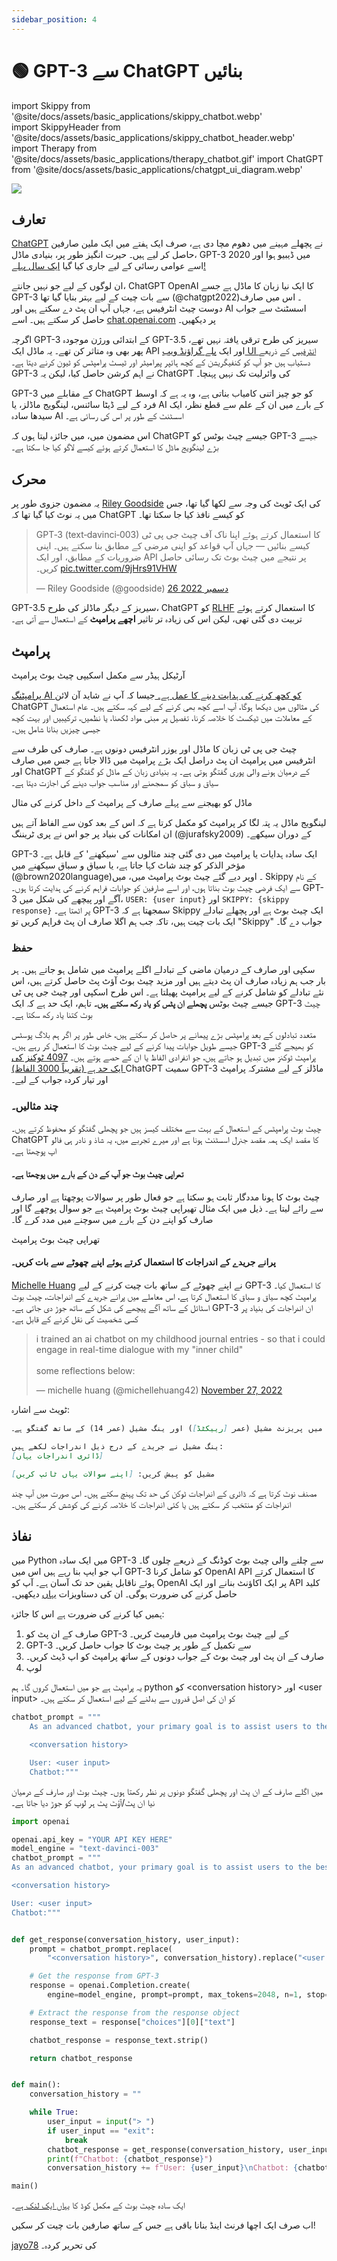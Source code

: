 ```yaml
---
sidebar_position: 4
---
```


# 🟢 GPT-3 سے ChatGPT بنائیں

import Skippy from '@site/docs/assets/basic_applications/skippy_chatbot.webp'    
import SkippyHeader from '@site/docs/assets/basic_applications/skippy_chatbot_header.webp'    
import Therapy from '@site/docs/assets/basic_applications/therapy_chatbot.gif'
import ChatGPT from '@site/docs/assets/basic_applications/chatgpt_ui_diagram.webp'

<div style={{textAlign: 'left'}}>
   <img src={SkippyHeader} اسٹائل={{چوڑائی: "700px"}}/>
</div>

## تعارف

[ChatGPT](https://chat.openai.com/chat) نے پچھلے مہینے میں دھوم مچا دی ہے، صرف ایک ہفتے میں ایک ملین صارفین حاصل کر لیے ہیں۔ حیرت انگیز طور پر، بنیادی ماڈل، GPT-3 2020 میں ڈیبیو ہوا اور اسے عوامی رسائی کے لیے جاری کیا گیا <a href="https://openai.com/blog/api-no-waitlist/">ایک سال پہلے!</a>

ان لوگوں کے لیے جو نہیں جانتے، ChatGPT OpenAI کا ایک نیا زبان کا ماڈل ہے جسے GPT-3 سے بات چیت کے لیے بہتر بنایا گیا تھا (@chatgpt2022)۔ اس میں صارف دوست چیٹ انٹرفیس ہے، جہاں آپ ان پٹ دے سکتے ہیں اور AI اسسٹنٹ سے جواب حاصل کر سکتے ہیں۔ اسے [chat.openai.com](https://chat.openai.com/chat) پر دیکھیں۔

اگرچہ GPT-3 کے ابتدائی ورژن موجودہ GPT-3.5 سیریز کی طرح ترقی یافتہ نہیں تھے، پھر بھی وہ متاثر کن تھے۔ یہ ماڈل ایک API اور ایک <a href="https://beta.openai.com/playground">پلے گراؤنڈ ویب UI انٹرفیس</a> کے ذریعے دستیاب ہیں جو آپ کو کنفیگریشن کے کچھ ہائپر پیرامیٹر اور ٹیسٹ پرامپٹس کو ٹیون کرنے دیتا ہے۔ GPT-3 نے اہم کرشن حاصل کیا، لیکن یہ ChatGPT کی وائرلیت تک نہیں پہنچا۔

GPT-3 کے مقابلے میں ChatGPT کو جو چیز اتنی کامیاب بناتی ہے، وہ یہ ہے کہ اوسط فرد کے لیے ڈیٹا سائنس، لینگویج ماڈلز، یا AI کے بارے میں ان کے علم سے قطع نظر، ایک سیدھا سادہ AI اسسٹنٹ کے طور پر اس کی رسائی ہے۔

اس مضمون میں، میں جائزہ لیتا ہوں کہ ChatGPT جیسے چیٹ بوٹس کو GPT-3 جیسے بڑے لینگویج ماڈل کا استعمال کرتے ہوئے کیسے لاگو کیا جا سکتا ہے۔

## محرک
یہ مضمون جزوی طور پر <a href="https://twitter.com/goodside">Riley Goodside</a> کی ایک ٹویٹ کی وجہ سے لکھا گیا تھا، جس میں یہ نوٹ کیا گیا تھا کہ ChatGPT کو کیسے نافذ کیا جا سکتا تھا۔

<blockquote class="twitter-tweet"><p lang="en" dir="ltr">GPT‑3 (text‑davinci‑003) کا استعمال کرتے ہوئے اپنا ناک آف چیٹ جی پی ٹی کیسے بنائیں — جہاں آپ قواعد کو اپنی مرضی کے مطابق بنا سکتے ہیں۔ اپنی ضروریات کے مطابق، اور ایک API پر نتیجے میں چیٹ بوٹ تک رسائی حاصل کریں۔ <a href="https://t.co/9jHrs91VHW">pic.twitter.com/9jHrs91VHW</a></p>&mdash; Riley Goodside (@goodside) <a href="https://twitter.com/goodside/status/1607487283782995968?ref_src=twsrc%5Etfw">26 دسمبر 2022</a></blockquote> <script async src=" https://platform.twitter.com/widgets.js" charset="utf-8"></script>

GPT-3.5 سیریز کے دیگر ماڈلز کی طرح، ChatGPT کو [RLHF](https://huggingface.co/blog/rlhf) کا استعمال کرتے ہوئے تربیت دی گئی تھی، لیکن اس کی زیادہ تر تاثیر **اچھے پرامپٹ** کے استعمال سے آتی ہے۔

## پرامپٹ

<div style={{textAlign: 'left'}}>
   <LazyLoadImage src={Skippy} style={{width: "700px"}} />
   <p style={{color: "gray", fontSize: "12px", fontStyle: "italic"}}>آرٹیکل ہیڈر سے مکمل اسکیپی چیٹ بوٹ پرامپٹ</p>
</div>

<a href="https://learnprompting.org/docs/basics/prompting">پرامپٹنگ AI کو کچھ کرنے کی ہدایت دینے کا عمل ہے۔ </a> جیسا کہ آپ نے شاید آن لائن ChatGPT کی مثالوں میں دیکھا ہوگا، آپ اسے کچھ بھی کرنے کے لیے کہہ سکتے ہیں۔ عام استعمال کے معاملات میں ٹیکسٹ کا خلاصہ کرنا، تفصیل پر مبنی مواد لکھنا، یا نظمیں، ترکیبیں اور بہت کچھ جیسی چیزیں بنانا شامل ہیں۔

<p></p>

چیٹ جی پی ٹی زبان کا ماڈل اور یوزر انٹرفیس دونوں ہے۔ صارف کی طرف سے انٹرفیس میں پرامپٹ ان پٹ دراصل ایک بڑے پرامپٹ میں ڈالا جاتا ہے جس میں صارف اور ChatGPT کے درمیان ہونے والی پوری گفتگو ہوتی ہے۔ یہ بنیادی زبان کے ماڈل کو گفتگو کے سیاق و سباق کو سمجھنے اور مناسب جواب دینے کی اجازت دیتا ہے۔

<div style={{textAlign: 'left'}}>
   <LazyLoadImage src={ChatGPT} اسٹائل={{چوڑائی: "600px"}} />
   <p style={{color: "gray", fontSize: "12px", fontStyle: "italic"}}>ماڈل کو بھیجنے سے پہلے صارف کے پرامپٹ کے داخل کرنے کی مثال</p>
</div>

لینگویج ماڈل یہ پتہ لگا کر پرامپٹ کو مکمل کرتا ہے کہ اس کے بعد کون سے الفاظ آتے ہیں ان امکانات کی بنیاد پر جو اس نے پری ٹریننگ (@jurafsky2009) کے دوران سیکھے۔

<p></p>

GPT-3 ایک سادہ ہدایات یا پرامپٹ میں دی گئی چند مثالوں سے 'سیکھنے' کے قابل ہے۔ مؤخر الذکر کو چند شاٹ کہا جاتا ہے، یا سیاق و سباق سیکھنے میں (@brown2020language)۔ اوپر دیے گئے چیٹ بوٹ پرامپٹ میں، میں Skippy کے نام سے ایک فرضی چیٹ بوٹ بناتا ہوں، اور اسے صارفین کو جوابات فراہم کرنے کی ہدایت کرتا ہوں۔ GPT-3 آگے اور پیچھے کی شکل میں، `USER: {user input}` اور `SKIPPY: {skippy response}` پر اٹھتا ہے۔ GPT-3 سمجھتا ہے کہ Skippy ایک چیٹ بوٹ ہے اور پچھلے تبادلے ایک بات چیت ہیں، تاکہ جب ہم اگلا صارف ان پٹ فراہم کریں تو "Skippy" جواب دے گا۔

### حفظ

سکپی اور صارف کے درمیان ماضی کے تبادلے اگلے پرامپٹ میں شامل ہو جاتے ہیں۔ ہر بار جب ہم زیادہ صارف ان پٹ دیتے ہیں اور مزید چیٹ بوٹ آؤٹ پٹ حاصل کرتے ہیں، اس نئے تبادلے کو شامل کرنے کے لیے پرامپٹ پھیلتا ہے۔ اس طرح اسکپی اور چیٹ جی پی ٹی جیسے چیٹ بوٹس **پچھلے ان پٹس کو یاد رکھ سکتے ہیں۔** تاہم، ایک حد ہے کہ ایک GPT-3 چیٹ بوٹ کتنا یاد رکھ سکتا ہے۔

متعدد تبادلوں کے بعد پرامپٹس بڑے پیمانے پر حاصل کر سکتے ہیں، خاص طور پر اگر ہم بلاگ پوسٹس جیسے طویل جوابات پیدا کرنے کے لیے چیٹ بوٹ کا استعمال کر رہے ہیں۔ GPT-3 کو بھیجے گئے پرامپٹ ٹوکنز میں تبدیل ہو جاتے ہیں، جو انفرادی الفاظ یا ان کے حصے ہوتے ہیں۔ <a href="https://help.openai.com/en/articles/4936856-what-are-tokens-and-how-to-count-them">4097 ٹوکنز کی ایک حد ہے (تقریباً 3000 الفاظ) </a> ChatGPT سمیت GPT-3 ماڈلز کے لیے مشترکہ پرامپٹ اور تیار کردہ جواب کے لیے۔

### چند مثالیں۔

چیٹ بوٹ پرامپٹس کے استعمال کے بہت سے مختلف کیسز ہیں جو پچھلی گفتگو کو محفوظ کرتے ہیں۔ ChatGPT کا مقصد ایک ہمہ مقصد جنرل اسسٹنٹ ہونا ہے اور میرے تجربے میں، یہ شاذ و نادر ہی فالو اپ پوچھتا ہے۔

#### تھراپی چیٹ بوٹ جو آپ کے دن کے بارے میں پوچھتا ہے۔

چیٹ بوٹ کا ہونا مددگار ثابت ہو سکتا ہے جو فعال طور پر سوالات پوچھتا ہے اور صارف سے رائے لیتا ہے۔ ذیل میں ایک مثال تھیراپی چیٹ بوٹ پرامپٹ ہے جو سوال پوچھے گا اور صارف کو اپنے دن کے بارے میں سوچنے میں مدد کرے گا۔

<div style={{textAlign: 'left'}}>
   <LazyLoadImage src={Therapy} style={{width: "700px"}} />
   <p style={{color: "gray", fontSize: "12px", fontStyle: "italic"}}>تھراپی چیٹ بوٹ پرامپٹ</p>
</div>

#### پرانے جریدے کے اندراجات کا استعمال کرتے ہوئے اپنے چھوٹے سے بات کریں۔

<a href="https://twitter.com/michellehuang42">Michelle Huang</a> نے اپنے چھوٹے کے ساتھ بات چیت کرنے کے لیے GPT-3 کا استعمال کیا۔ پرامپٹ کچھ سیاق و سباق کا استعمال کرتا ہے، اس معاملے میں پرانے جریدے کے اندراجات، چیٹ بوٹ اسٹائل کے ساتھ آگے پیچھے کی شکل کے ساتھ جوڑ دی جاتی ہے۔ GPT-3 ان اندراجات کی بنیاد پر کسی شخصیت کی نقل کرنے کے قابل ہے۔

<p></p>

<blockquote class="twitter-tweet"><p lang="en" dir="ltr">i trained an ai chatbot on my childhood journal entries - so that i could engage in real-time dialogue with my &quot;inner child&quot;<br/><br/>some reflections below:</p>&mdash; michelle huang (@michellehuang42) <a href="https://twitter.com/michellehuang42/status/1597005489413713921?ref_src=twsrc%5Etfw">November 27, 2022</a></blockquote> <script async src="https://platform.twitter.com/widgets.js" charset="utf-8"></script> 

ٹویٹ سے اشارہ:
```markdown
ذیل میں پریزنٹ مشیل (عمر [رییکٹڈ]) اور ینگ مشیل (عمر 14) کے ساتھ گفتگو ہے۔

ینگ مشیل نے جریدے کے درج ذیل اندراجات لکھے ہیں:
[ڈائری اندراجات یہاں]

مشیل کو پیش کریں: [اپنے سوالات یہاں ٹائپ کریں]
```

مصنف نوٹ کرتا ہے کہ ڈائری کے اندراجات ٹوکن کی حد تک پہنچ سکتے ہیں۔ اس صورت میں آپ چند اندراجات کو منتخب کر سکتے ہیں یا کئی اندراجات کا خلاصہ کرنے کی کوشش کر سکتے ہیں۔

## نفاذ

میں Python میں ایک سادہ GPT-3 سے چلنے والی چیٹ بوٹ کوڈنگ کے ذریعے چلوں گا۔ آپ جو ایپ بنا رہے ہیں اس میں GPT-3 کو شامل کرنا OpenAI API کا استعمال کرتے ہوئے ناقابل یقین حد تک آسان ہے۔ آپ کو OpenAI پر ایک اکاؤنٹ بنانے اور ایک API کلید حاصل کرنے کی ضرورت ہوگی۔ ان کی دستاویزات <a href="https://beta.openai.com/docs/introduction">یہاں</a> دیکھیں۔

ہمیں کیا کرنے کی ضرورت ہے اس کا جائزہ:

1. صارف کے ان پٹ کو GPT-3 کے لیے چیٹ بوٹ پرامپٹ میں فارمیٹ کریں۔
2. GPT-3 سے تکمیل کے طور پر چیٹ بوٹ کا جواب حاصل کریں۔
3. صارف کے ان پٹ اور چیٹ بوٹ کے جواب دونوں کے ساتھ پرامپٹ کو اپ ڈیٹ کریں۔
4. لوپ

یہ پرامپٹ ہے جو میں استعمال کروں گا۔ ہم python کو <conversation history\> اور <user input\> کو ان کی اصل قدروں سے بدلنے کے لیے استعمال کر سکتے ہیں۔

```python
chatbot_prompt = """
    As an advanced chatbot, your primary goal is to assist users to the best of your ability. This may involve answering questions, providing helpful information, or completing tasks based on user input. In order to effectively assist users, it is important to be detailed and thorough in your responses. Use examples and evidence to support your points and justify your recommendations or solutions.

    <conversation history>

    User: <user input>
    Chatbot:"""
```

میں اگلے صارف کے ان پٹ اور پچھلی گفتگو دونوں پر نظر رکھتا ہوں۔ چیٹ بوٹ اور صارف کے درمیان نیا ان پٹ/آؤٹ پٹ ہر لوپ کو جوڑ دیا جاتا ہے۔
```python
import openai

openai.api_key = "YOUR API KEY HERE"
model_engine = "text-davinci-003"
chatbot_prompt = """
As an advanced chatbot, your primary goal is to assist users to the best of your ability. This may involve answering questions, providing helpful information, or completing tasks based on user input. In order to effectively assist users, it is important to be detailed and thorough in your responses. Use examples and evidence to support your points and justify your recommendations or solutions.

<conversation history>

User: <user input>
Chatbot:"""


def get_response(conversation_history, user_input):
    prompt = chatbot_prompt.replace(
        "<conversation history>", conversation_history).replace("<user input>", user_input)

    # Get the response from GPT-3
    response = openai.Completion.create(
        engine=model_engine, prompt=prompt, max_tokens=2048, n=1, stop=None, temperature=0.5)

    # Extract the response from the response object
    response_text = response["choices"][0]["text"]

    chatbot_response = response_text.strip()

    return chatbot_response


def main():
    conversation_history = ""

    while True:
        user_input = input("> ")
        if user_input == "exit":
            break
        chatbot_response = get_response(conversation_history, user_input)
        print(f"Chatbot: {chatbot_response}")
        conversation_history += f"User: {user_input}\nChatbot: {chatbot_response}\n"

main()
```


ایک سادہ چیٹ بوٹ کے مکمل کوڈ کا <a href="https://gist.github.com/jayo78/79d8834e6e31bf942c7b604e1611b68d">یہاں ایک لنک ہے</a>۔

<p></p>

اب صرف ایک اچھا فرنٹ اینڈ بنانا باقی ہے جس کے ساتھ صارفین بات چیت کر سکیں!

[jayo78](https://twitter.com/jayo782) کی تحریر کردہ۔